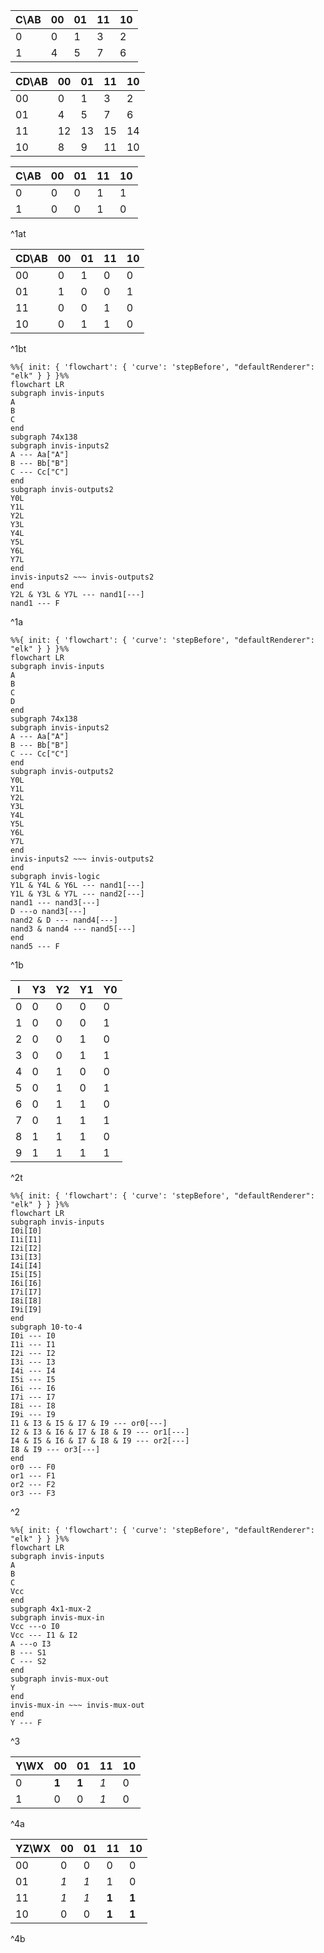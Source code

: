 
| C\AB | 00  | 01  | 11  | 10  |
| ---- | --- | --- | --- | --- |
| 0    | 0   | 1   | 3   | 2   |
| 1    | 4   | 5   | 7   | 6   |

| CD\AB | 00  | 01  | 11  | 10  |
| ----- | --- | --- | --- | --- |
| 00    | 0   | 1   | 3   | 2   |
| 01    | 4   | 5   | 7   | 6   |
| 11    | 12  | 13  | 15  | 14  |
| 10    | 8   | 9   | 11  | 10  |

| C\AB | 00  | 01  | 11  | 10  |
| ---- | --- | --- | --- | --- |
| 0    | 0   | 0   | 1   | 1   |
| 1    | 0   | 0   | 1   | 0   |
^1at

| CD\AB | 00  | 01  | 11  | 10  |
| ----- | --- | --- | --- | --- |
| 00    | 0   | 1   | 0   | 0   |
| 01    | 1   | 0   | 0   | 1   |
| 11    | 0   | 0   | 1   | 0   |
| 10    | 0   | 1   | 1   | 0   |
^1bt

```mermaid
%%{ init: { 'flowchart': { 'curve': 'stepBefore', "defaultRenderer": "elk" } } }%%
flowchart LR
subgraph invis-inputs
A
B
C
end
subgraph 74x138
subgraph invis-inputs2
A --- Aa["A"]
B --- Bb["B"]
C --- Cc["C"]
end
subgraph invis-outputs2
Y0L
Y1L
Y2L
Y3L
Y4L
Y5L
Y6L
Y7L
end
invis-inputs2 ~~~ invis-outputs2
end
Y2L & Y3L & Y7L --- nand1[---]
nand1 --- F
```
^1a

```mermaid
%%{ init: { 'flowchart': { 'curve': 'stepBefore', "defaultRenderer": "elk" } } }%%
flowchart LR
subgraph invis-inputs
A
B
C
D
end
subgraph 74x138
subgraph invis-inputs2
A --- Aa["A"]
B --- Bb["B"]
C --- Cc["C"]
end
subgraph invis-outputs2
Y0L
Y1L
Y2L
Y3L
Y4L
Y5L
Y6L
Y7L
end
invis-inputs2 ~~~ invis-outputs2
end
subgraph invis-logic
Y1L & Y4L & Y6L --- nand1[---]
Y1L & Y3L & Y7L --- nand2[---]
nand1 --- nand3[---]
D ---o nand3[---]
nand2 & D --- nand4[---]
nand3 & nand4 --- nand5[---]
end
nand5 --- F
```
^1b

| I   | Y3  | Y2  | Y1  | Y0  |
| --- | --- | --- | --- | --- |
| 0   | 0   | 0   | 0   | 0   |
| 1   | 0   | 0   | 0   | 1   |
| 2   | 0   | 0   | 1   | 0   |
| 3   | 0   | 0   | 1   | 1   |
| 4   | 0   | 1   | 0   | 0   |
| 5   | 0   | 1   | 0   | 1   |
| 6   | 0   | 1   | 1   | 0   |
| 7   | 0   | 1   | 1   | 1   |
| 8   | 1   | 1   | 1   | 0   |
| 9   | 1   | 1   | 1   | 1   |
^2t

```mermaid
%%{ init: { 'flowchart': { 'curve': 'stepBefore', "defaultRenderer": "elk" } } }%%
flowchart LR
subgraph invis-inputs
I0i[I0]
I1i[I1]
I2i[I2]
I3i[I3]
I4i[I4]
I5i[I5]
I6i[I6]
I7i[I7]
I8i[I8]
I9i[I9]
end
subgraph 10-to-4
I0i --- I0
I1i --- I1
I2i --- I2
I3i --- I3
I4i --- I4
I5i --- I5
I6i --- I6
I7i --- I7
I8i --- I8
I9i --- I9
I1 & I3 & I5 & I7 & I9 --- or0[---]
I2 & I3 & I6 & I7 & I8 & I9 --- or1[---]
I4 & I5 & I6 & I7 & I8 & I9 --- or2[---]
I8 & I9 --- or3[---]
end
or0 --- F0
or1 --- F1
or2 --- F2
or3 --- F3
```
^2


```mermaid
%%{ init: { 'flowchart': { 'curve': 'stepBefore', "defaultRenderer": "elk" } } }%%
flowchart LR
subgraph invis-inputs
A
B
C
Vcc
end
subgraph 4x1-mux-2
subgraph invis-mux-in
Vcc ---o I0
Vcc --- I1 & I2
A ---o I3
B --- S1
C --- S2
end
subgraph invis-mux-out
Y
end
invis-mux-in ~~~ invis-mux-out
end
Y --- F
```
^3

| Y\WX | 00    | 01    | 11  | 10  |
| ---- | ----- | ----- | --- | --- |
| 0    | **1** | **1** | *1* | 0   |
| 1    | 0     | 0     | *1* | 0   |
^4a

| YZ\WX | 00  | 01  | 11    | 10    |
| ----- | --- | --- | ----- | ----- |
| 00    | 0   | 0   | 0     | 0     |
| 01    | *1* | *1* | 1     | 0     |
| 11    | *1* | *1* | **1** | **1** |
| 10    | 0   | 0   | **1** | **1** |
^4b